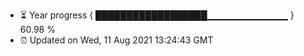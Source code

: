 - ⏳ Year progress { ██████████████████▁▁▁▁▁▁▁▁▁▁▁▁ } 60.98 %
- ⏰ Updated on Wed, 11 Aug 2021 13:24:43 GMT

